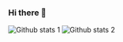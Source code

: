 ### Hi there 👋

<!--
**Zemheri25/Zemheri25** is a ✨ _special_ ✨ repository because its `README.md` (this file) appears on your GitHub profile.

Here are some ideas to get you started:

- 🔭 I’m currently working on own new Project
- 🌱 I’m currently learning react-django-sql-html-css-scss-java script

- 🤔 I’m looking for help with ...
- 💬 Ask me about anything :)
- 📫 How to reach me: omerzemheri14@gmail.com
- 😄 Pronouns: ...
- ⚡ Fun fact: I love creating the things that appears on my mind!
-->



![Github stats 1](https://github-readme-stats.vercel.app/api?username=kullanıcıadınız&show_icons=true&theme=gradient) 
![Github stats 2](https://github-readme-stats.vercel.app/api?username=kullanıcıadınız&show_icons=true&theme=radical)
